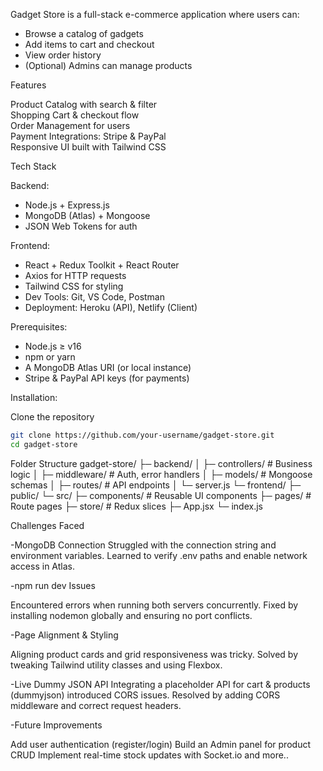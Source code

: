 Gadget Store is a full-stack e-commerce application where users can:

- Browse a catalog of gadgets  
- Add items to cart and checkout  
- View order history  
- (Optional) Admins can manage products  

Features

Product Catalog with search & filter  
Shopping Cart & checkout flow  
Order Management for users  
Payment Integrations: Stripe & PayPal  
Responsive UI built with Tailwind CSS  


Tech Stack

Backend:  
  - Node.js + Express.js  
  - MongoDB (Atlas) + Mongoose
  - JSON Web Tokens for auth
    
Frontend:  
  - React + Redux Toolkit + React Router  
  - Axios for HTTP requests  
  - Tailwind CSS for styling  
- Dev Tools: Git, VS Code, Postman  
- Deployment: Heroku (API), Netlify (Client)  

Prerequisites:

- Node.js ≥ v16  
- npm or yarn  
- A MongoDB Atlas URI (or local instance)  
- Stripe & PayPal API keys (for payments)

Installation:

Clone the repository  
   ```bash
   git clone https://github.com/your-username/gadget-store.git
   cd gadget-store
 ```

Folder Structure
gadget-store/
├─ backend/
│  ├─ controllers/      # Business logic
│  ├─ middleware/       # Auth, error handlers
│  ├─ models/           # Mongoose schemas
│  ├─ routes/           # API endpoints
│  └─ server.js
└─ frontend/
   ├─ public/
   └─ src/
      ├─ components/    # Reusable UI components
      ├─ pages/         # Route pages
      ├─ store/         # Redux slices
      ├─ App.jsx
      └─ index.js


Challenges Faced

-MongoDB Connection
Struggled with the connection string and environment variables.
Learned to verify .env paths and enable network access in Atlas.

-npm run dev Issues

Encountered errors when running both servers concurrently.
Fixed by installing nodemon globally and ensuring no port conflicts.

-Page Alignment & Styling

Aligning product cards and grid responsiveness was tricky.
Solved by tweaking Tailwind utility classes and using Flexbox.

-Live Dummy JSON API
Integrating a placeholder API for cart & products (dummyjson) introduced CORS issues.
Resolved by adding CORS middleware and correct request headers.

-Future Improvements

Add user authentication (register/login)
Build an Admin panel for product CRUD
Implement real-time stock updates with Socket.io
and more..
